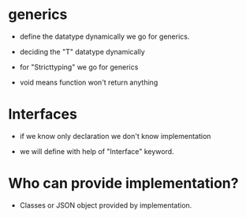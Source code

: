 # generics

- define the datatype dynamically we go for generics.

- deciding the "T" datatype dynamically

- for "Stricttyping" we go for generics

- void means function won't return anything

# Interfaces

- if we know only declaration we don't know implementation

- we will define with help of "Interface" keyword.

# Who can provide implementation?

- Classes or JSON object provided by implementation.
